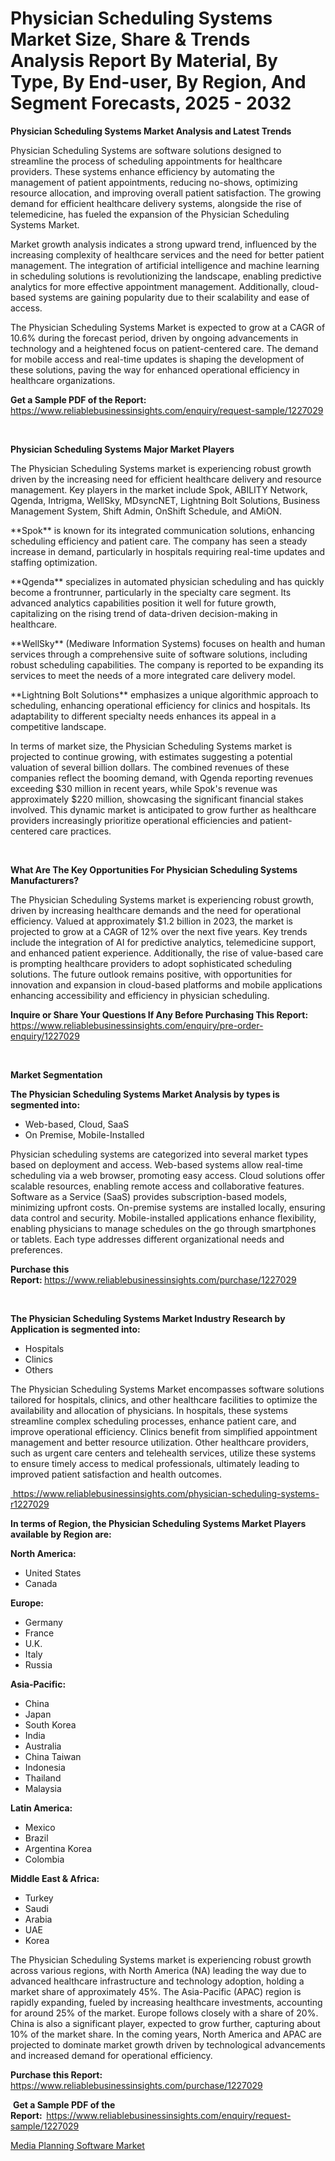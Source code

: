 <p><h1>Physician Scheduling Systems Market Size, Share & Trends Analysis Report By Material, By Type, By End-user, By Region, And Segment Forecasts, 2025 - 2032</h1></p><p><strong>Physician Scheduling Systems Market Analysis and Latest Trends</strong></p>
<p><p>Physician Scheduling Systems are software solutions designed to streamline the process of scheduling appointments for healthcare providers. These systems enhance efficiency by automating the management of patient appointments, reducing no-shows, optimizing resource allocation, and improving overall patient satisfaction. The growing demand for efficient healthcare delivery systems, alongside the rise of telemedicine, has fueled the expansion of the Physician Scheduling Systems Market.</p><p>Market growth analysis indicates a strong upward trend, influenced by the increasing complexity of healthcare services and the need for better patient management. The integration of artificial intelligence and machine learning in scheduling solutions is revolutionizing the landscape, enabling predictive analytics for more effective appointment management. Additionally, cloud-based systems are gaining popularity due to their scalability and ease of access.</p><p>The Physician Scheduling Systems Market is expected to grow at a CAGR of 10.6% during the forecast period, driven by ongoing advancements in technology and a heightened focus on patient-centered care. The demand for mobile access and real-time updates is shaping the development of these solutions, paving the way for enhanced operational efficiency in healthcare organizations.</p></p>
<p><strong>Get a Sample PDF of the Report:&nbsp;</strong> <a href="https://www.reliablebusinessinsights.com/enquiry/request-sample/1227029?utm_campaign=3356&utm_medium=2&utm_source=Github&utm_content=ia&utm_term=09032025&utm_id=physician-scheduling-systems">https://www.reliablebusinessinsights.com/enquiry/request-sample/1227029</a></p>
<p>&nbsp;</p>
<p><strong>Physician Scheduling Systems Major Market Players</strong></p>
<p><p>The Physician Scheduling Systems market is experiencing robust growth driven by the increasing need for efficient healthcare delivery and resource management. Key players in the market include Spok, ABILITY Network, Qgenda, Intrigma, WellSky, MDsyncNET, Lightning Bolt Solutions, Business Management System, Shift Admin, OnShift Schedule, and AMiON.</p><p>**Spok** is known for its integrated communication solutions, enhancing scheduling efficiency and patient care. The company has seen a steady increase in demand, particularly in hospitals requiring real-time updates and staffing optimization.</p><p>**Qgenda** specializes in automated physician scheduling and has quickly become a frontrunner, particularly in the specialty care segment. Its advanced analytics capabilities position it well for future growth, capitalizing on the rising trend of data-driven decision-making in healthcare.</p><p>**WellSky** (Mediware Information Systems) focuses on health and human services through a comprehensive suite of software solutions, including robust scheduling capabilities. The company is reported to be expanding its services to meet the needs of a more integrated care delivery model.</p><p>**Lightning Bolt Solutions** emphasizes a unique algorithmic approach to scheduling, enhancing operational efficiency for clinics and hospitals. Its adaptability to different specialty needs enhances its appeal in a competitive landscape.</p><p>In terms of market size, the Physician Scheduling Systems market is projected to continue growing, with estimates suggesting a potential valuation of several billion dollars. The combined revenues of these companies reflect the booming demand, with Qgenda reporting revenues exceeding $30 million in recent years, while Spok's revenue was approximately $220 million, showcasing the significant financial stakes involved. This dynamic market is anticipated to grow further as healthcare providers increasingly prioritize operational efficiencies and patient-centered care practices.</p></p>
<p>&nbsp;</p>
<p><strong>What Are The Key Opportunities For Physician Scheduling Systems Manufacturers?</strong></p>
<p><p>The Physician Scheduling Systems market is experiencing robust growth, driven by increasing healthcare demands and the need for operational efficiency. Valued at approximately $1.2 billion in 2023, the market is projected to grow at a CAGR of 12% over the next five years. Key trends include the integration of AI for predictive analytics, telemedicine support, and enhanced patient experience. Additionally, the rise of value-based care is prompting healthcare providers to adopt sophisticated scheduling solutions. The future outlook remains positive, with opportunities for innovation and expansion in cloud-based platforms and mobile applications enhancing accessibility and efficiency in physician scheduling.</p></p>
<p><strong>Inquire or Share Your Questions If Any Before Purchasing This Report:</strong> <a href="https://www.reliablebusinessinsights.com/enquiry/pre-order-enquiry/1227029?utm_campaign=3356&utm_medium=2&utm_source=Github&utm_content=ia&utm_term=09032025&utm_id=physician-scheduling-systems">https://www.reliablebusinessinsights.com/enquiry/pre-order-enquiry/1227029</a></p>
<p>&nbsp;</p>
<p><strong>Market Segmentation</strong></p>
<p><strong>The Physician Scheduling Systems Market Analysis by types is segmented into:</strong></p>
<p><ul><li>Web-based, Cloud, SaaS</li><li>On Premise, Mobile-Installed</li></ul></p>
<p><p>Physician scheduling systems are categorized into several market types based on deployment and access. Web-based systems allow real-time scheduling via a web browser, promoting easy access. Cloud solutions offer scalable resources, enabling remote access and collaborative features. Software as a Service (SaaS) provides subscription-based models, minimizing upfront costs. On-premise systems are installed locally, ensuring data control and security. Mobile-installed applications enhance flexibility, enabling physicians to manage schedules on the go through smartphones or tablets. Each type addresses different organizational needs and preferences.</p></p>
<p><strong>Purchase this Report:&nbsp;</strong><a href="https://www.reliablebusinessinsights.com/purchase/1227029?utm_campaign=3356&utm_medium=2&utm_source=Github&utm_content=ia&utm_term=09032025&utm_id=physician-scheduling-systems">https://www.reliablebusinessinsights.com/purchase/1227029</a></p>
<p>&nbsp;</p>
<p><strong>The Physician Scheduling Systems Market Industry Research by Application is segmented into:</strong></p>
<p><ul><li>Hospitals</li><li>Clinics</li><li>Others</li></ul></p>
<p><p>The Physician Scheduling Systems Market encompasses software solutions tailored for hospitals, clinics, and other healthcare facilities to optimize the availability and allocation of physicians. In hospitals, these systems streamline complex scheduling processes, enhance patient care, and improve operational efficiency. Clinics benefit from simplified appointment management and better resource utilization. Other healthcare providers, such as urgent care centers and telehealth services, utilize these systems to ensure timely access to medical professionals, ultimately leading to improved patient satisfaction and health outcomes.</p></p>
<p><a href="https://www.reliablebusinessinsights.com/physician-scheduling-systems-r1227029?utm_campaign=3356&utm_medium=2&utm_source=Github&utm_content=ia&utm_term=09032025&utm_id=physician-scheduling-systems">&nbsp;https://www.reliablebusinessinsights.com/physician-scheduling-systems-r1227029</a></p>
<p><strong>In terms of Region, the Physician Scheduling Systems Market Players available by Region are:</strong></p>
<p>
    <p> <strong> North America: </strong>
        <ul>
            <li>United States</li>
            <li>Canada</li>
        </ul>
        </p> 
    <p> <strong> Europe: </strong>
        <ul>
            <li>Germany</li>
            <li>France</li>
            <li>U.K.</li>
            <li>Italy</li>
            <li>Russia</li>
        </ul>
        </p> 
    <p> <strong> Asia-Pacific: </strong>
        <ul>
            <li>China</li>
            <li>Japan</li>
            <li>South Korea</li>
            <li>India</li>
            <li>Australia</li>
            <li>China Taiwan</li>
            <li>Indonesia</li>
            <li>Thailand</li>
            <li>Malaysia</li>
        </ul>
        </p> 
    <p> <strong> Latin America: </strong>
        <ul>
            <li>Mexico</li>
            <li>Brazil</li>
            <li>Argentina Korea</li>
            <li>Colombia</li>
        </ul>
        </p> 
    <p> <strong> Middle East & Africa: </strong>
        <ul>
            <li>Turkey</li>
            <li>Saudi</li>
            <li>Arabia</li>
            <li>UAE</li>
            <li>Korea</li>
        </ul>
    </p>
    </p>
<p><p>The Physician Scheduling Systems market is experiencing robust growth across various regions, with North America (NA) leading the way due to advanced healthcare infrastructure and technology adoption, holding a market share of approximately 45%. The Asia-Pacific (APAC) region is rapidly expanding, fueled by increasing healthcare investments, accounting for around 25% of the market. Europe follows closely with a share of 20%. China is also a significant player, expected to grow further, capturing about 10% of the market share. In the coming years, North America and APAC are projected to dominate market growth driven by technological advancements and increased demand for operational efficiency.</p></p>
<p><strong>Purchase this Report: </strong><a href="https://www.reliablebusinessinsights.com/purchase/1227029?utm_campaign=3356&utm_medium=2&utm_source=Github&utm_content=ia&utm_term=09032025&utm_id=physician-scheduling-systems">https://www.reliablebusinessinsights.com/purchase/1227029</a></p>
<p>&nbsp;<strong>Get a Sample PDF of the Report:&nbsp;&nbsp;</strong><a href="https://www.reliablebusinessinsights.com/enquiry/request-sample/1227029?utm_campaign=3356&utm_medium=2&utm_source=Github&utm_content=ia&utm_term=09032025&utm_id=physician-scheduling-systems">https://www.reliablebusinessinsights.com/enquiry/request-sample/1227029</a></p>
<p><strong></strong></p>
<p><p><a href="https://github.com/abidomamen/Market-Research-Report-List-1/blob/main/media-planning-software-market.md?utm_campaign=3356&utm_medium=2&utm_source=Github&utm_content=ia&utm_term=09032025&utm_id=physician-scheduling-systems">Media Planning Software Market</a></p></p>